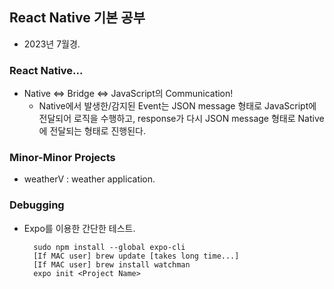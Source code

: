 ## React Native 기본 공부

- 2023년 7월경.   

### React Native...
- Native <=> Bridge <=> JavaScript의 Communication!
  - Native에서 발생한/감지된 Event는 JSON message 형태로 JavaScript에 전달되어 로직을 수행하고, response가 다시 JSON message 형태로 Native에 전달되는 형태로 진행된다.

### Minor-Minor Projects
- weatherV : weather application.
### Debugging
- Expo를 이용한 간단한 테스트.
  ```
    sudo npm install --global expo-cli
    [If MAC user] brew update [takes long time...]
    [If MAC user] brew install watchman
    expo init <Project Name>
  ```